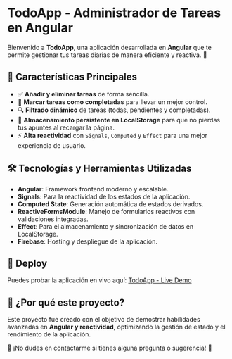 # **TodoApp - Administrador de Tareas en Angular**

Bienvenido a **TodoApp**, una aplicación desarrollada en **Angular** que te permite gestionar tus tareas diarias de manera eficiente y reactiva. 🚀

## 🌟 **Características Principales**
- ✅ **Añadir y eliminar tareas** de forma sencilla.
- 🎯 **Marcar tareas como completadas** para llevar un mejor control.
- 🔍 **Filtrado dinámico** de tareas (todas, pendientes y completadas).
- 💾 **Almacenamiento persistente en LocalStorage** para que no pierdas tus apuntes al recargar la página.
- ⚡ **Alta reactividad** con `Signals`, `Computed` y `Effect` para una mejor experiencia de usuario.

## 🛠 **Tecnologías y Herramientas Utilizadas**
- **Angular**: Framework frontend moderno y escalable.
- **Signals**: Para la reactividad de los estados de la aplicación.
- **Computed State**: Generación automática de estados derivados.
- **ReactiveFormsModule**: Manejo de formularios reactivos con validaciones integradas.
- **Effect**: Para el almacenamiento y sincronización de datos en LocalStorage.
- **Firebase**: Hosting y despliegue de la aplicación.

## 🚀 **Deploy**
Puedes probar la aplicación en vivo aquí: [TodoApp - Live Demo](https://todoapp-83486.web.app/)

## 📌 **¿Por qué este proyecto?**
Este proyecto fue creado con el objetivo de demostrar habilidades avanzadas en **Angular y reactividad**, optimizando la gestión de estado y el rendimiento de la aplicación.

📩 ¡No dudes en contactarme si tienes alguna pregunta o sugerencia! 🚀







